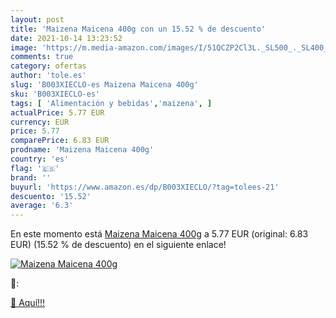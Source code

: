 ```yaml
---
layout: post
title: 'Maizena Maicena 400g con un 15.52 % de descuento'
date: 2021-10-14 13:23:52
image: 'https://m.media-amazon.com/images/I/51QCZP2Cl3L._SL500_._SL400_.jpg'
comments: true
category: ofertas
author: 'tole.es'
slug: 'B003XIECLO-es Maizena Maicena 400g'
sku: 'B003XIECLO-es'
tags: [ 'Alimentación y bebidas','maizena', ]
actualPrice: 5.77 EUR
currency: EUR
price: 5.77
comparePrice: 6.83 EUR
prodname: 'Maizena Maicena 400g'
country: 'es'
flag: '🇪🇸'
brand: ''
buyurl: 'https://www.amazon.es/dp/B003XIECLO/?tag=tolees-21'
descuento: '15.52'
average: '6.3'
---
```


En este momento está [Maizena Maicena 400g](https://www.amazon.es/dp/B003XIECLO/?tag=tolees-21) a 5.77 EUR (original: 6.83 EUR) (15.52 %  de descuento) en el siguiente enlace!

[![Maizena Maicena 400g](https://m.media-amazon.com/images/I/51QCZP2Cl3L._SL500_._SL400_.jpg)](https://www.amazon.es/dp/B003XIECLO/?tag=tolees-21)

🔎:


[🛒 Aquí!!!](https://www.amazon.es/dp/B003XIECLO/?tag=tolees-21)
